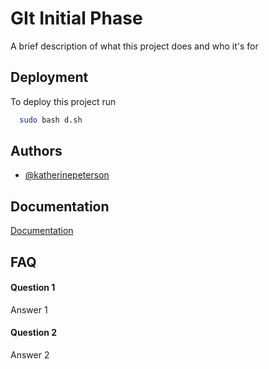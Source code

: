 
# GIt Initial Phase

A brief description of what this project does and who it's for


## Deployment

To deploy this project run

```bash
  sudo bash d.sh
```


## Authors

- [@katherinepeterson](https://www.github.com/octokatherine)


## Documentation

[Documentation](https://ljjkdakjHAn)


## FAQ

#### Question 1

Answer 1

#### Question 2

Answer 2

